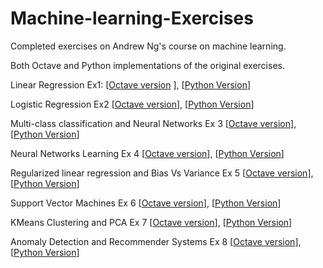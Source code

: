 # Machine-learning-Exercises
Completed exercises on Andrew Ng's course on machine learning.

Both Octave and Python implementations of the original exercises.

Linear Regression Ex1: 
[[Octave version](https://github.com/amayomode/Machine-learning-Exercises/tree/master/ex1) ], 
[[Python Version](https://github.com/amayomode/Machine-learning-Exercises/blob/master/ex1%20python/Linear%20Regression.ipynb)]

Logistic Regression Ex2
[[Octave version](https://github.com/amayomode/Machine-learning-Exercises/tree/master/ex2)], 
[[Python Version](https://github.com/amayomode/Machine-learning-Exercises/blob/master/ex2%20python/Logistic%20Regression.ipynb)]

Multi-class classification and Neural Networks Ex 3
[[Octave version](https://github.com/amayomode/Machine-learning-Exercises/tree/master/ex3)], 
[[Python Version](https://github.com/amayomode/Machine-learning-Exercises/blob/master/ex3%20python/Multi-class%20classification%20and%20Neural%20networks.ipynb)]

Neural Networks Learning Ex 4
[[Octave version](https://github.com/amayomode/Machine-learning-Exercises/tree/master/ex4)], 
[[Python Version](https://github.com/amayomode/Machine-learning-Exercises/blob/master/ex4%20python/Neural-Networks-Learning.ipynb)]

Regularized linear regression and Bias Vs Variance Ex 5
[[Octave version](https://github.com/amayomode/Machine-learning-Exercises/tree/master/ex5)], 
[[Python Version](https://github.com/amayomode/Machine-learning-Exercises/blob/master/ex5%20python/Regularized-Linear-Regression-BiasVsVariance.ipynb)]

Support Vector Machines Ex 6
[[Octave version](https://github.com/amayomode/Machine-learning-Exercises/tree/master/ex6)], 
[[Python Version](https://github.com/amayomode/Machine-learning-Exercises/blob/master/ex6%20python/SupportVectorMachine.ipynb)]

KMeans Clustering and PCA Ex 7
[[Octave version](https://github.com/amayomode/Machine-learning-Exercises/tree/master/ex7)], 
[[Python Version](https://github.com/amayomode/Machine-learning-Exercises/blob/master/ex7%20python/KmeansAndPCA.ipynb)]

Anomaly Detection and Recommender Systems Ex 8
[[Octave version](https://github.com/amayomode/Machine-learning-Exercises/tree/master/ex8)], 
[[Python Version](https://github.com/amayomode/Machine-learning-Exercises/blob/master/ex8%20python/Anomaly%20Detection%20and%20Recommender%20Systems.ipynb)]
